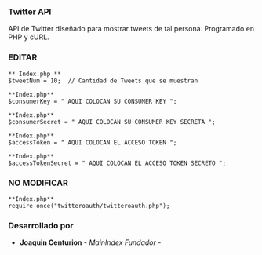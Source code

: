
### Twitter API

API de Twitter diseñado para mostrar tweets de tal persona.
Programado en PHP y cURL.


### EDITAR

```
** Index.php **
$tweetNum = 10;  // Cantidad de Tweets que se muestran
```

```
**Index.php**
$consumerKey = " AQUI COLOCAN SU CONSUMER KEY ";
```

```
**Index.php**
$consumerSecret = " AQUI COLOCAN SU CONSUMER KEY SECRETA ";
```

```
**Index.php**
$accessToken = " AQUI COLOCAN EL ACCESO TOKEN ";
```

```
**Index.php**
$accessTokenSecret = " AQUI COLOCAN EL ACCESO TOKEN SECRETO ";
```



### NO MODIFICAR

```
**Index.php**
require_once("twitteroauth/twitteroauth.php");
```

### Desarrollado por
* **Joaquin Centurion** - *MainIndex Fundador* - 
